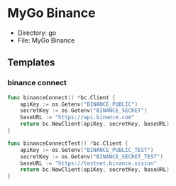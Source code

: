 # MyGo Binance

- Directory: go
- File: MyGo Binance

## Templates

### binance connect

```go
func binanceConnect() *bc.Client {
	apiKey := os.Getenv("BINANCE_PUBLIC")
	secretKey := os.Getenv("BINANCE_SECRET")
	baseURL := "https://api.binance.com"
	return bc.NewClient(apiKey, secretKey, baseURL)
}

func binanceConnectTest() *bc.Client {
	apiKey := os.Getenv("BINANCE_PUBLIC_TEST")
	secretKey := os.Getenv("BINANCE_SECRET_TEST")
	baseURL := "https://testnet.binance.vision"
	return bc.NewClient(apiKey, secretKey, baseURL)
}
```

